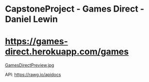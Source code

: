 # CapstoneProject - Games Direct - Daniel Lewin
# https://games-direct.herokuapp.com/games

[GamesDirectPreview.jpg](https://github.com/Danielewin8/Games-Direct/blob/6e7127522fdf23d8f8693f0cc8d33f3d48cd882e/GamesDirectPreview.jpg)

API: https://rawg.io/apidocs
